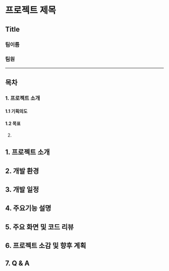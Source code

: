 프로젝트 제목
============
## Title
### 팀이름
### 팀원
***


## 목차
### 1. 프로젝트 소개
#### 1.1 기획의도
#### 1.2 목표
2. 
## 1. 프로젝트 소개
## 2. 개발 환경
## 3. 개발 일정
## 4. 주요기능 설명
## 5. 주요 화면 및 코드 리뷰
## 6. 프로젝트 소감 및 향후 계획
## 7. Q & A






